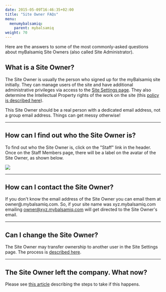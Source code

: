 ```yaml
---
date: 2015-05-09T16:46:35+02:00
title: "Site Owner FAQs"
menu:
  menumybalsamiq:
    parent: mybalsamiq
weight: 70
---
```


Here are the answers to some of the most commonly-asked questions about myBalsamiq Site Owners (also called Site Administrator).

## What is a Site Owner? 

The Site Owner is usually the person who signed up for the myBalsamiq site initially. They can manage users of the site and have additional administrative privileges via access to the [Site Settings page](https://docs.balsamiq.com/mybalsamiq/sitesettings/). They also determine the Intellectual Property rights of the work on the site (this [policy is described here](https://docs.balsamiq.com/mybalsamiq/tos/#who-owns-the-ip-of-my-wireframes-and-assets)).

This Site Owner should be a real person with a dedicated email address, not a group email address. Things can get messy otherwise!

* * *

## How can I find out who the Site Owner is? 

To find out who the Site Owner is, click on the "Staff" link in the header. Once on the Staff Members page, there will be a label on the avatar of the Site Owner, as shown below.

![](https://media.balsamiq.com/img/support/docs/myb/site-owner.png)

* * *

## How can I contact the Site Owner? 

If you don't know the email address of the Site Owner you can email them at owner@<your mybalsamiq subdomain>.mybalsamiq.com. So, if your site name was xyz.mybalsamiq.com emailing owner@xyz.mybalsamiq.com will get directed to the Site Owner's email.

* * *

## Can I change the Site Owner? 

The Site Owner may transfer ownership to another user in the Site Settings page. The process is [described here](https://docs.balsamiq.com/mybalsamiq/sitesettings/#administration).

* * *

## The Site Owner left the company. What now? 

Please see [this article](/mybalsamiq/siteownerleft/) describing the steps to take if this happens.

